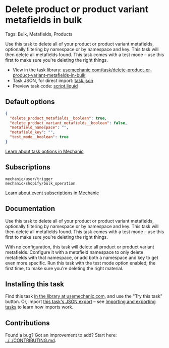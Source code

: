 # Delete product or product variant metafields in bulk

Tags: Bulk, Metafields, Products

Use this task to delete all of your product or product variant metafields, optionally filtering by namespace or by namespace and key. This task will then delete all metafields found. This task comes with a test mode – use this first to make sure you're deleting the right things.

* View in the task library: [usemechanic.com/task/delete-product-or-product-variant-metafields-in-bulk](https://usemechanic.com/task/delete-product-or-product-variant-metafields-in-bulk)
* Task JSON, for direct import: [task.json](../../tasks/delete-product-or-product-variant-metafields-in-bulk.json)
* Preview task code: [script.liquid](./script.liquid)

## Default options

```json
{
  "delete_product_metafields__boolean": true,
  "delete_product_variant_metafields__boolean": false,
  "metafield_namespace": "",
  "metafield_key": "",
  "test_mode__boolean": true
}
```

[Learn about task options in Mechanic](https://docs.usemechanic.com/article/471-task-options)

## Subscriptions

```liquid
mechanic/user/trigger
mechanic/shopify/bulk_operation
```

[Learn about event subscriptions in Mechanic](https://docs.usemechanic.com/article/408-subscriptions)

## Documentation

Use this task to delete all of your product or product variant metafields, optionally filtering by namespace or by namespace and key. This task will then delete all metafields found. This task comes with a test mode – use this first to make sure you're deleting the right things.

With no configuration, this task will delete all product or product variant metafields. Configure it with a metafield namespace to only delete metafields with that namespace, or add both a namespace and key to get even more specific. Run this task with the test mode option enabled, the first time, to make sure you're deleting the right material.

## Installing this task

Find this task [in the library at usemechanic.com](https://usemechanic.com/task/delete-product-or-product-variant-metafields-in-bulk), and use the "Try this task" button. Or, import [this task's JSON export](../../tasks/delete-product-or-product-variant-metafields-in-bulk.json) – see [Importing and exporting tasks](https://docs.usemechanic.com/article/505-importing-and-exporting-tasks) to learn how imports work.

## Contributions

Found a bug? Got an improvement to add? Start here: [../../CONTRIBUTING.md](../../CONTRIBUTING.md).
